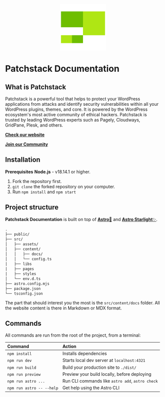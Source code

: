<center>
<img src="./public/images/patchstack_logomark.png" style="width:150px;">
</center>

# Patchstack Documentation

## What is Patchstack
Patchstack is a powerful tool that helps to protect your WordPress applications from attacks and identify security vulnerabilities within all your WordPress plugins, themes, and core. It is powered by the WordPress ecosystem's most active community of ethical hackers. Patchstack is trusted by leading WordPress experts such as Pagely, Cloudways, GridPane, Plesk, and others.

[**Check our website**](https://patchstack.com/)

[**Join our Community**](https://discord.com/servers/patchstack-alliance-1024691600619745334)

## Installation
**Prerequisites**
**Node.js** - v18.14.1 or higher.

1. Fork the repository first.
2. `git clone` the forked repository on your computer.
3. Run `npm install` and `npm start`

## Project structure
**Patchstack Documentation** is built on top of [**Astro**🚀](https://astro.build/) and [**Astro Starlight**✨](https://starlight.astro.build/).
```
.
├── public/
├── src/
│   ├── assets/
│   ├── content/
│   │   ├── docs/
│   │   └── config.ts
|   ├── libs
|   ├── pages
|   ├── styles
│   └── env.d.ts
├── astro.config.mjs
├── package.json
└── tsconfig.json
```

The part that should interest you the most is the `src/content/docs` folder. All the website content is there in Markdown or MDX format.

## Commands
All commands are run from the root of the project, from a terminal:

| Command                   | Action                                           |
| :------------------------ | :----------------------------------------------- |
| `npm install`             | Installs dependencies                            |
| `npm run dev`             | Starts local dev server at `localhost:4321`      |
| `npm run build`           | Build your production site to `./dist/`          |
| `npm run preview`         | Preview your build locally, before deploying     |
| `npm run astro ...`       | Run CLI commands like `astro add`, `astro check` |
| `npm run astro -- --help` | Get help using the Astro CLI                     |

